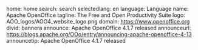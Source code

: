 home:		home
search:		search
selectedlang:	en
language:	Language
name:		Apache OpenOffice
tagline:	The Free and Open Productivity Suite
logo:		AOO_logos/AOO4_website_logo.png
domain:		https://www.openoffice.org
divid:		bannera
announce:	Apache OpenOffice 4.1.7 released
announceurl:	https://blogs.apache.org/OOo/entry/announcing-apache-openoffice-4-13
announcetip:	Apache OpenOffice 4.1.7 released
